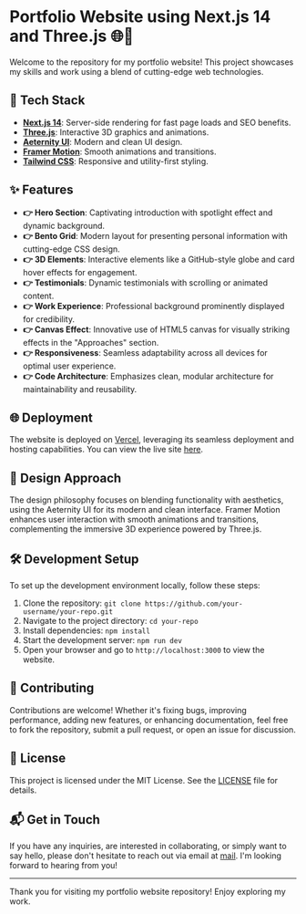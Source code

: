 # Portfolio Website using Next.js 14 and Three.js 🌐🎨

Welcome to the repository for my portfolio website! This project showcases my skills and work using a blend of cutting-edge web technologies.

## 🚀 Tech Stack

- **[Next.js 14](https://nextjs.org/)**: Server-side rendering for fast page loads and SEO benefits.
- **[Three.js](https://threejs.org/)**: Interactive 3D graphics and animations.
- **[Aeternity UI](https://aeternityui.com/)**: Modern and clean UI design.
- **[Framer Motion](https://www.framer.com/motion/)**: Smooth animations and transitions.
- **[Tailwind CSS](https://tailwindcss.com/)**: Responsive and utility-first styling.

## ✨ Features

- **👉 Hero Section**: Captivating introduction with spotlight effect and dynamic background.
- **👉 Bento Grid**: Modern layout for presenting personal information with cutting-edge CSS design.
- **👉 3D Elements**: Interactive elements like a GitHub-style globe and card hover effects for engagement.
- **👉 Testimonials**: Dynamic testimonials with scrolling or animated content.
- **👉 Work Experience**: Professional background prominently displayed for credibility.
- **👉 Canvas Effect**: Innovative use of HTML5 canvas for visually striking effects in the "Approaches" section.
- **👉 Responsiveness**: Seamless adaptability across all devices for optimal user experience.
- **👉 Code Architecture**: Emphasizes clean, modular architecture for maintainability and reusability.

## 🌐 Deployment

The website is deployed on [Vercel](https://vercel.com/), leveraging its seamless deployment and hosting capabilities. You can view the live site [here](https://nextjs-portfolio-eight-coral.vercel.app/).

## 🎨 Design Approach

The design philosophy focuses on blending functionality with aesthetics, using the Aeternity UI for its modern and clean interface. Framer Motion enhances user interaction with smooth animations and transitions, complementing the immersive 3D experience powered by Three.js.

## 🛠️ Development Setup

To set up the development environment locally, follow these steps:
1. Clone the repository: `git clone https://github.com/your-username/your-repo.git`
2. Navigate to the project directory: `cd your-repo`
3. Install dependencies: `npm install`
4. Start the development server: `npm run dev`
5. Open your browser and go to `http://localhost:3000` to view the website.

## 🚧 Contributing

Contributions are welcome! Whether it's fixing bugs, improving performance, adding new features, or enhancing documentation, feel free to fork the repository, submit a pull request, or open an issue for discussion.

## 📄 License

This project is licensed under the MIT License. See the [LICENSE](LICENSE) file for details.

## 📬 Get in Touch

If you have any inquiries, are interested in collaborating, or simply want to say hello, please don't hesitate to reach out via email at [mail](mailto:soumojitbanerjee22@gmail.com). I'm looking forward to hearing from you!

---

Thank you for visiting my portfolio website repository! Enjoy exploring my work.
